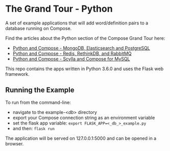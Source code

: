 # The Grand Tour - Python

A set of example applications that will add word/definition pairs to a database running on Compose.

Find the articles about the Python section of the Compose Grand Tour here:

* [Python and Compose - MongoDB, Elasticsearch and PostgreSQL](https://www.compose.com/articles/python-and-compose-mongodb-elasticsearch-and-postgresql/)
* [Python and Compose - Redis, RethinkDB, and RabbitMQ](https://www.compose.com/articles/python-and-compose-redis-rethinkdb-and-rabbitmq/)
* [Python and Compose - Scylla and Compose for MySQL](https://www.compose.com/articles/python-and-compose-scylla-and-compose-for-mysql/)

This repo contains the apps written in Python 3.6.0 and uses the Flask web framework.

## Running the Example

To run from the command-line:

* navigate to the example-<_db_> directory
* export your Compose connection string as an environment variable
* set the flask app variable: `export FLASK_APP=<_db_>_example.py`
* and then: `flask run`

The application will be served on 127.0.0.1:5000 and can be opened in a browser.
